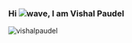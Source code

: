 ### Hi ![wave](https://github.com/vishalpaudel/vishalpaudel/assets/134013891/a14b7dfc-a7da-4fa0-86df-f56323eba8d8), I am Vishal Paudel

<img src="https://komarev.com/ghpvc/?username=vishalpaudel&label=Profile%20views&color=0e75b6&style=flat" alt="vishalpaudel" />
